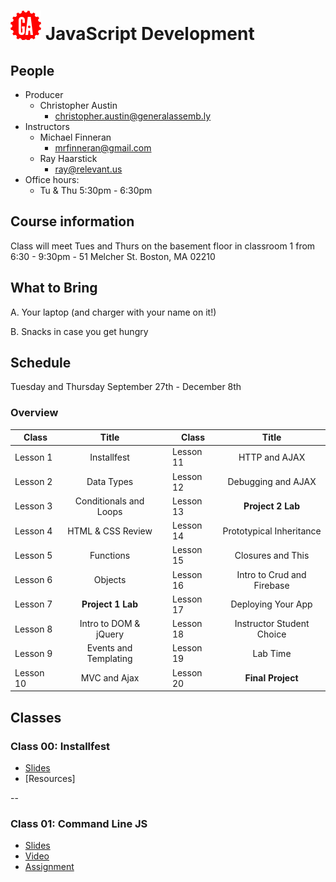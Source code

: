 # ![](assets/logo.png) JavaScript Development

## People

- Producer
  - Christopher Austin
    - [christopher.austin@generalassemb.ly](christopher.austin@generalassemb.ly)
- Instructors
  - Michael Finneran
    - [mrfinneran@gmail.com](mrfinneran@gmail.com)
  - Ray Haarstick
    - [ray@relevant.us](ray@relevant.us)
- Office hours:
  - Tu & Thu 5:30pm - 6:30pm


## Course information

Class will meet Tues and Thurs on the basement floor in classroom 1 from 6:30 - 9:30pm -  51 Melcher St. Boston, MA 02210


## What to Bring

A. Your laptop (and charger with your name on it!)

B. Snacks in case you get hungry

## Schedule

Tuesday and Thursday
September 27th - December 8th

### Overview

| Class | Title |  | Class | Title |
| --- | :---: | --- |  --- | :---: |
| Lesson 1 | Installfest || Lesson 11 | HTTP and AJAX |
| Lesson 2 | Data Types || Lesson 12 | Debugging and AJAX |
| Lesson 3 | Conditionals and Loops || Lesson 13 | **Project 2 Lab** |
| Lesson 4 | HTML & CSS Review || Lesson 14 | Prototypical Inheritance|
| Lesson 5 | Functions || Lesson 15 | Closures and This|
| Lesson 6 | Objects          || Lesson 16 | Intro to Crud and Firebase|
| Lesson 7 | **Project 1 Lab** || Lesson 17 | Deploying Your App |
| Lesson 8 | Intro to DOM & jQuery || Lesson 18 |  Instructor Student Choice|
| Lesson 9 | Events and Templating || Lesson 19 | Lab Time|
| Lesson 10 | MVC and Ajax || Lesson 20| **Final Project**|


## Classes

### Class 00: Installfest

- [Slides](http://ga-students.github.io/JS-BOS-03/00-installfest/)
- [Resources]

--

### Class 01: Command Line JS

- [Slides](http://ga-students.github.io/JS-DC-2/01-command-line-JS/)
- [Video](https://www.youtube.com/watch?v=Vad9oN4t_wY)
- [Assignment](01-command-line-JS/assignment.md)

